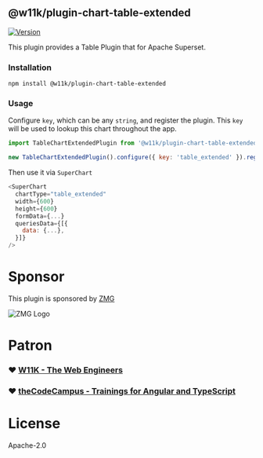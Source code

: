 ## @w11k/plugin-chart-table-extended

[![Version](https://img.shields.io/npm/v/@w11k/plugin-chart-table-extended.svg?style=flat-square)](https://www.npmjs.com/package/@w11k/plugin-chart-table-extended)

This plugin provides a Table Plugin that for Apache Superset.

### Installation

`npm install @w11k/plugin-chart-table-extended`

### Usage

Configure `key`, which can be any `string`, and register the plugin. This `key` will be used to
lookup this chart throughout the app.

```js
import TableChartExtendedPlugin from '@w11k/plugin-chart-table-extended/src';

new TableChartExtendedPlugin().configure({ key: 'table_extended' }).register();
```

Then use it via `SuperChart`

```js
<SuperChart
  chartType="table_extended"
  width={600}
  height={600}
  formData={...}
  queriesData={[{
    data: {...},
  }]}
/>
```

# Sponsor

This plugin is sponsored by [ZMG](https://www.zmg.de/)

![ZMG Logo](https://raw.githubusercontent.com/w11k/superset-chart-plugins/master/.github/assets/zmg-logo.png)

# Patron

### ❤️ [W11K - The Web Engineers](https://www.w11k.de/)

### ❤️ [theCodeCampus - Trainings for Angular and TypeScript](https://www.thecodecampus.de/)

# License

Apache-2.0
